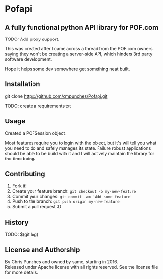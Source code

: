 # Pofapi
## A fully functional python API library for POF.com

TODO: 
Add proxy support.

This was created after I came across a thread from the POF.com owners saying they won't be
creating a server-side API, which hinders 3rd party software development.

Hope it helps some dev somewhere get something neat built.


## Installation

git clone https://github.com/cmpunches/Pofapi.git

TODO: create a requirements.txt

## Usage

Created a POFSession object.

Most features require you to login with the object, but it's will tell you what you need to do and
safely manages its state.  Failure robust applications should be able to be build with it and I will actively
maintain the library for the time being.

## Contributing

1. Fork it!
2. Create your feature branch: `git checkout -b my-new-feature`
3. Commit your changes: `git commit -am 'Add some feature'`
4. Push to the branch: `git push origin my-new-feature`
5. Submit a pull request :D

## History

TODO: $(git log)

## License and Authorship

By Chris Punches and owned by same, starting in 2016.  
Released under Apache license with all rights reserved.  See the license file for more details.

